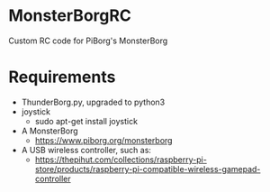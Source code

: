 # MonsterBorgRC
Custom RC code for PiBorg's MonsterBorg

# Requirements
- ThunderBorg.py, upgraded to python3
- joystick
	- sudo apt-get install joystick
- A MonsterBorg
	- https://www.piborg.org/monsterborg
- A USB wireless controller, such as:
	- https://thepihut.com/collections/raspberry-pi-store/products/raspberry-pi-compatible-wireless-gamepad-controller
